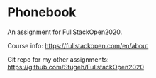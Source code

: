 # Phonebook
An assignment for FullStackOpen2020.

Course info: https://fullstackopen.com/en/about

Git repo for my other assignments: https://github.com/Stugeh/FullstackOpen2020
